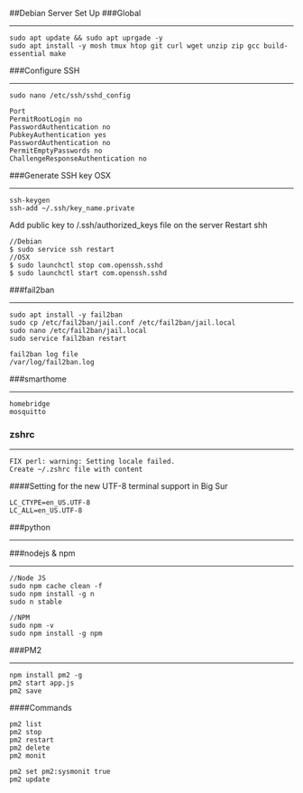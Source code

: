 ##Debian Server Set Up
###Global
<hr>

```
sudo apt update && sudo apt uprgade -y
sudo apt install -y mosh tmux htop git curl wget unzip zip gcc build-essential make
```
###Configure SSH
<hr>

```
sudo nano /etc/ssh/sshd_config

Port
PermitRootLogin no
PasswordAuthentication no
PubkeyAuthentication yes
PasswordAuthentication no
PermitEmptyPasswords no
ChallengeResponseAuthentication no
```
###Generate SSH key OSX
<hr>

```
ssh-keygen
ssh-add ~/.ssh/key_name.private
```
Add public key to /.ssh/authorized_keys file on the server
Restart shh
```
//Debian
$ sudo service ssh restart
//OSX
$ sudo launchctl stop com.openssh.sshd
$ sudo launchctl start com.openssh.sshd
```
###fail2ban
<hr>

```
sudo apt install -y fail2ban
sudo cp /etc/fail2ban/jail.conf /etc/fail2ban/jail.local
sudo nano /etc/fail2ban/jail.local
sudo service fail2ban restart
```
```
fail2ban log file
/var/log/fail2ban.log
```

###smarthome
<hr>

```
homebridge
mosquitto
```

### zshrc
<hr>

```
FIX perl: warning: Setting locale failed. 
Create ~/.zshrc file with content 
```
####Setting for the new UTF-8 terminal support in Big Sur
```
LC_CTYPE=en_US.UTF-8
LC_ALL=en_US.UTF-8
```

###python
<hr>

###nodejs & npm
<hr>

```
//Node JS
sudo npm cache clean -f
sudo npm install -g n
sudo n stable

//NPM
sudo npm -v
sudo npm install -g npm
```
###PM2
<hr>

```
npm install pm2 -g
pm2 start app.js
pm2 save
```
####Commands
```
pm2 list
pm2 stop
pm2 restart
pm2 delete
pm2 monit

pm2 set pm2:sysmonit true
pm2 update
```



